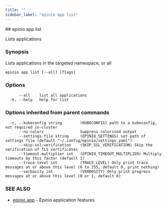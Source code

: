 ```yaml
---
title: ""
sidebar_label: "epinio app list"
---
```


<head>
  <link rel="canonical" href="https://docs.epinio.io/references/commands/cli/app/epinio_app_list"/>
</head>
## epinio app list

Lists applications

### Synopsis

Lists applications in the targeted namespace, or all

```
epinio app list [--all] [flags]
```

### Options

```
      --all    list all applications
  -h, --help   help for list
```

### Options inherited from parent commands

```
  -c, --kubeconfig string        (KUBECONFIG) path to a kubeconfig, not required in-cluster
      --no-colors                Suppress colorized output
      --settings-file string     (EPINIO_SETTINGS) set path of settings file (default "~/.config/epinio/settings.yaml")
      --skip-ssl-verification    (SKIP_SSL_VERIFICATION) Skip the verification of TLS certificates
      --timeout-multiplier int   (EPINIO_TIMEOUT_MULTIPLIER) Multiply timeouts by this factor (default 1)
      --trace-level int          (TRACE_LEVEL) Only print trace messages at or above this level (0 to 255, default 0, print nothing)
      --verbosity int            (VERBOSITY) Only print progress messages at or above this level (0 or 1, default 0)
```

### SEE ALSO

* [epinio app](./epinio_app.md)	 - Epinio application features

